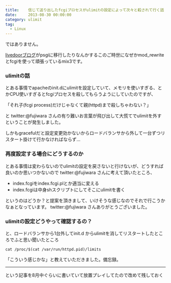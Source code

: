```yaml
---
title:    信じて送り出したfcgiプロセスがulimitの設定によって次々と殺されて行く話
date:     2013-08-30 00:00:00
category: ulimit
tag:
  - Linux
---
```


ではありません。

[livedoorブログ](http://lestrrat.ldblog.jp/archives/25360109.html)がpsgiに移行したりなんかするこのご時世になぜかmod_rewriteとfcgiを使って頑張っているmix3です。

### ulimitの話

とある事情でapacheのinit.dにulimitを設定していて、メモリを使いすぎる、とかCPU使いすぎるとfcgiプロセスを殺してもらうようにしていたのですが、

「それ子(fcgi process)だけじゃなくて親(httpd)まで殺しちゃわない？」

と twitter:@fujiwara さんの有り難いお言葉が飛び出して大慌てでulimitを外すということが発生しました。

しかもgracefulだと設定変更効かないからロードバランサから外して一台ずつリスタート掛けて行かなければならず…

### 再度設定する場合にどうするのか

とある事情は変わらないのでulimitの設定を戻さないと行けないが、どうすれば良いのか思いつかないので twitter:@fujiwara さんに考えて頂いたところ、

* index.fcgiをindex.fcgi.plとか適当に変える
* index.fcgiは中身shスクリプトにしてそこにulimitを書く

というのはどうか？と提案を頂きまして、いけそうな感じなのでそれで行こうかなぁとなっています。 twitter:@fujiwara さんありがとうございました。

### ulimitの設定どうやって確認するの？

と、ロードバランサから1台外してinit.d からulimitを消してリスタートしたところでふと思い聞いたところ

    cat /proc/$(cat /var/run/httpd.pid)/limits

「こういう感じかな」と教えていただきました。備忘録。

-----

という記事を8月中ぐらいに書いていて放置プレイしてたので改めて残しておく
